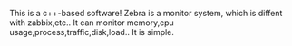 This is a c++-based software!
Zebra is a monitor system, which is diffent with zabbix,etc..
It can monitor memory,cpu usage,process,traffic,disk,load..
It is simple.
